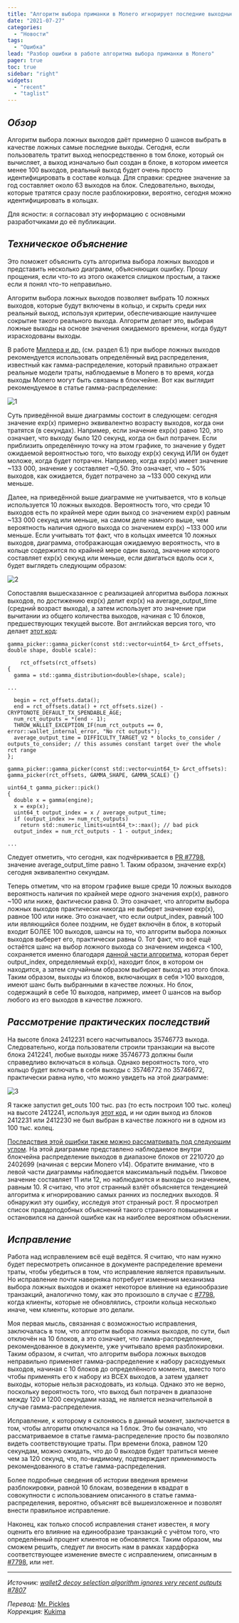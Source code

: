 ```yaml
---
title: "Алгоритм выбора приманки в Monero игнорирует последние выходные данные (Issue #7807)"
date: "2021-07-27"
categories:
  - "Новости"
tags:
  - "Ошибка"
lead: "Разбор ошибки в работе алгоритма выбора приманки в Monero"
pager: true
toc: true
sidebar: "right"
widgets:
  - "recent"
  - "taglist"
---
```


## _Обзор_

Алгоритм выбора ложных выходов даёт примерно 0 шансов выбрать в качестве ложных самые последние выходы. Сегодня, если пользователь тратит выход непосредственно в том блоке, который он вычисляет, а выход изначально был создан в блоке, в котором имеется менее 100 выходов, реальный выход будет очень просто идентифицировать в составе кольца. Для справки: среднее значение за год составляет около 63 выходов на блок. Следовательно, выходы, которые тратятся сразу после разблокировки, вероятно, сегодня можно идентифицировать в кольцах.

Для ясности: я согласовал эту информацию с основными разработчиками до её публикации.

## _Техническое объяснение_

Это поможет объяснить суть алгоритма выбора ложных выходов и представить несколько диаграмм, объясняющих ошибку. Прошу прощения, если что-то из этого окажется слишком простым, а также если я понял что-то неправильно.

Алгоритм выбора ложных выходов позволяет выбрать 10 ложных выходов, которые будут включены в кольцо, и скрыть среди них реальный выход, используя критерии, обеспечивающие наилучшее сокрытие такого реального выхода. Алгоритм делает это, выбирая ложные выходы на основе значения ожидаемого времени, когда будут израсходованы выходы.

В работе [Миллера и др.](https://arxiv.org/pdf/1704.04299/) (см. раздел 6.1) при выборе ложных выходов рекомендуется использовать определённый вид распределения, известный как гамма-распределение, который правильно отражает реальные модели траты, наблюдаемые в Monero в то время, когда выходы Monero могут быть связаны в блокчейне. Вот как выглядит рекомендуемое в статье гамма-распределение:

![1](/img/post/2021-07-27-decoy-selection-algorithm-ignores-very-recent-outputs/01.png)

Суть приведённой выше диаграммы состоит в следующем: сегодня значение exp(x) примерно эквивалентно возрасту выходов, когда они тратятся (в секундах). Например, если значение exp(x) равно 120, это означает, что выходу было 120 секунд, когда он был потрачен. Если приблизить определённую точку на этом графике, то значение y будет ожидаемой вероятностью того, что выходу exp(x) секунд ИЛИ он будет моложе, когда будет потрачен. Например, когда exp(x) имеет значение ~133 000, значение y составляет ~0,50. Это означает, что ~ 50% выходов, как ожидается, будет потрачено за ~133 000 секунд или меньше.

Далее, на приведённой выше диаграмме не учитывается, что в кольце используется 10 ложных выходов. Вероятность того, что среди 10 выходов есть по крайней мере один выход со значением exp(x) равным ~133 000 секунд или меньше, на самом деле намного выше, чем вероятность наличия одного выхода со значением exp(x) ~133 000 или меньше. Если учитывать тот факт, что в кольцах имеется 10 ложных выходов, диаграмма, отображающая ожидаемую вероятность, что в кольце содержится по крайней мере один выход, значение которого составляет exp(x) секунд или меньше, если двигаться вдоль оси x, будет выглядеть следующим образом:

![2](/img/post/2021-07-27-decoy-selection-algorithm-ignores-very-recent-outputs/02.png)

Сопоставляя вышесказанное с реализацией алгоритма выбора ложных выходов, по достижению exp(x) делит exp(x) на average_output_time (средний возраст выхода), а затем использует это значение при вычитании из общего количества выходов, начиная с 10 блоков, предшествующих текущей высоте. Вот английская версия того, что делает [этот код](https://github.com/monero-project/monero/blob/de3456e1275836725291ba71036b7ef0e2cda91f/src/wallet/wallet2.cpp#L1018-L1034):
```
gamma_picker::gamma_picker(const std::vector<uint64_t> &rct_offsets, double shape, double scale):

    rct_offsets(rct_offsets)
{
  gamma = std::gamma_distribution<double>(shape, scale);

...

  begin = rct_offsets.data();
  end = rct_offsets.data() + rct_offsets.size() - CRYPTONOTE_DEFAULT_TX_SPENDABLE_AGE;
  num_rct_outputs = *(end - 1);
  THROW_WALLET_EXCEPTION_IF(num_rct_outputs == 0, error::wallet_internal_error, "No rct outputs");
  average_output_time = DIFFICULTY_TARGET_V2 * blocks_to_consider / outputs_to_consider; // this assumes constant target over the whole rct range
};

gamma_picker::gamma_picker(const std::vector<uint64_t> &rct_offsets): gamma_picker(rct_offsets, GAMMA_SHAPE, GAMMA_SCALE) {}

uint64_t gamma_picker::pick()
{
  double x = gamma(engine);
  x = exp(x);
  uint64_t output_index = x / average_output_time;
  if (output_index >= num_rct_outputs)
    return std::numeric_limits<uint64_t>::max(); // bad pick
  output_index = num_rct_outputs - 1 - output_index;

...
```

Следует отметить, что сегодня, как подчёркивается в [PR #7798](https://github.com/monero-project/monero/pull/7798), значение average_output_time равно 1. Таким образом, значение exp(x) сегодня эквивалентно секундам.

Теперь отметим, что на втором графике выше среди 10 ложных выходов вероятность наличия по крайней мере одного значения exp(x), равного ~100 или ниже, фактически равна 0. Это означает, что алгоритм выбора ложных выходов практически никогда не выберет значение exp(x), равное 100 или ниже. Это означает, что если output_index, равный 100 или являющийся более поздним, не будет включён в блок, в который входит БОЛЕЕ 100 выходов, шансы на то, что алгоритм выбора ложных выходов выберет его, практически равны 0. Тот факт, что всё ещё остаётся шанс на выбор ложного выхода со значением индекса <100, сохраняется именно благодаря [данной части алгоритма](https://github.com/monero-project/monero/blob/de3456e1275836725291ba71036b7ef0e2cda91f/src/wallet/wallet2.cpp#L1036-L1045), которая берет output_index, определяемый exp(x), находит блок, в котором он находится, а затем случайным образом выбирает выход из этого блока. Таким образом, выходы из блоков, включающих в себя >100 выходов, имеют шанс быть выбранными в качестве ложных. Но блок, содержащий в себе 10 выходов, например, имеет 0 шансов на выбор любого из его выходов в качестве ложного.

## _Рассмотрение практических последствий_

На высоте блока 2412231 всего насчитывалось 35746773 выхода. Следовательно, когда пользователи строили транзакции на высоте блока 2412241, любые выходы ниже 35746773 должны были справедливо включаться в кольца. Однако вероятность того, что кольцо будет включать в себя выходы с 35746772 по 35746672, практически равна нулю, что можно увидеть на этой диаграмме:

![3](/img/post/2021-07-27-decoy-selection-algorithm-ignores-very-recent-outputs/03.png)

Я также запустил get_outs 100 тыс. раз (то есть построил 100 тыс. колец) на высоте 2412241, используя [этот код](https://github.com/j-berman/monero/pull/2), и ни один выход из блоков 2412231 или 2412230 не был выбран в качестве ложного ни в одном из 100 тыс. колец.

[Последствия этой ошибки также можно рассматривать под следующим углом](https://github.com/neptuneresearch/monero-ringmember-age-distribution/blob/main/png/v14rct_peakzoom.png). На этой диаграмме представлено наблюдаемое внутри блокчейна распределение выходов в диапазоне блоков от 2210720 до 2402699 (начиная с версии Monero v14). Обратите внимание, что в левой части диаграммы наблюдается максимальный подъём. Пиковое значение составляет 11 или 12, но наблюдаются и выходы со значением, равным 10. Я считаю, что этот странный взлёт объясняется тенденцией алгоритма к игнорированию самых ранних из последних выходов. Я обнаружил эту ошибку, исследуя этот странный рост. Я просмотрел список правдоподобных объяснений такого странного повышения и остановился на данной ошибке как на наиболее вероятном объяснении.

## _Исправление_

Работа над исправлением всё ещё ведётся. Я считаю, что нам нужно будет пересмотреть описанное в документе распределение времени траты, чтобы убедиться в том, что исправление является правильным. Но исправление почти наверняка потребует изменения механизма выбора ложных выходов и окажет некоторое влияние на единообразие транзакций, аналогично тому, как это произошло в случае с [#7798](https://github.com/monero-project/monero/pull/7798), когда клиенты, которые не обновлялись, строили кольца несколько иначе, чем клиенты, которые это делали.

Моя первая мысль, связанная с возможностью исправления, заключалась в том, что алгоритм выбора ложных выходов, по сути, был отключён на 10 блоков, а это означает, что гамма-распределение, рекомендованное в документе, уже учитывало время разблокировки. Таким образом, я считал, что алгоритм выбора ложных выходов неправильно применяет гамма-распределение к набору расходуемых выходов, начиная с 10 блоков до определённого момента, вместо того чтобы применять его к набору из ВСЕХ выходов, а затем удаляет выходы, которые нельзя расходовать, из кольца. Однако это не верно, поскольку вероятность того, что выход был потрачен в диапазоне между 120 и 1200 секундами назад, не является незначительной в случае гамма-распределения.

Исправление, к которому я склоняюсь в данный момент, заключается в том, чтобы алгоритм отключался на 1 блок. Это бы означало, что рассматриваемое в статье гамма-распределение просто бы позволяло видеть соответствующие траты. При времени блока, равном 120 секундам, можно ожидать, что до 0 выходов будет тратиться менее чем за 120 секунд, что, по-видимому, подтверждает применимость рекомендованного в статье гамма-распределения.

Более подробные сведения об истории введения времени разблокировки, равной 10 блокам, возведении в квадрат в совокупности с использованием описанного в статье гамма-распределения, вероятно, объяснят всё вышеизложенное и позволят внести правильное исправление.

Наконец, как только способ исправления станет известен, я могу оценить его влияние на единообразие транзакций с учётом того, что определённый процент клиентов не обновляется. Таким образом, мы сможем решить, следует ли вносить нам в рамках хардфорка соответствующее изменение вместе с исправлением, описанным в [#7798](https://github.com/monero-project/monero/pull/7798), или нет.

---

_Источник: [wallet2 decoy selection algorithm ignores very recent outputs #7807](https://github.com/monero-project/monero/issues/7807)_

_Перевод:_
[Mr. Pickles](https://t.me/v1docq47)  
_Коррекция:_
[Kukima](https://t.me/Kukima)
